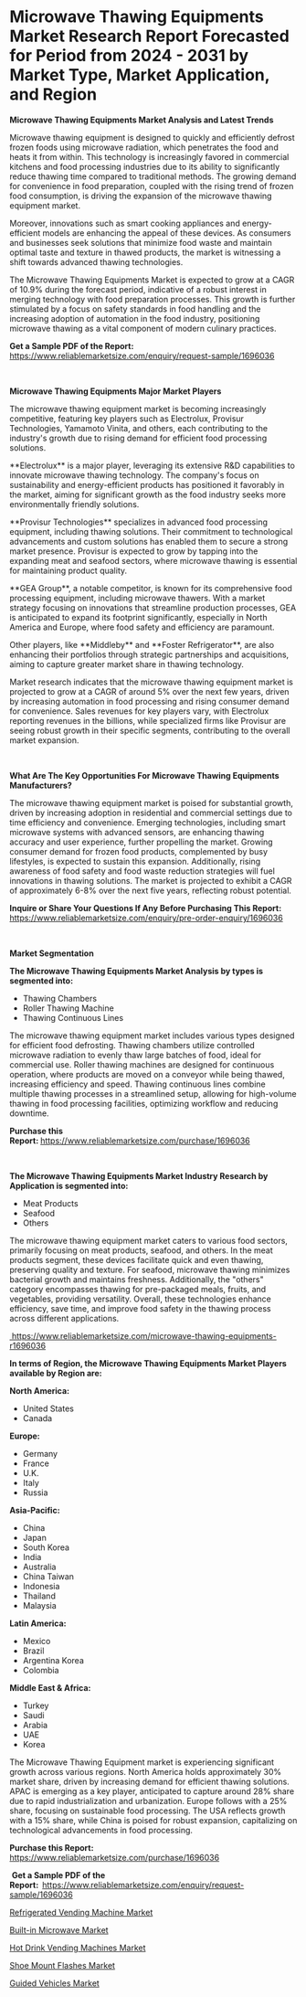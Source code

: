 <p><h1>Microwave Thawing Equipments Market Research Report Forecasted for Period from 2024 -  2031 by Market Type, Market Application, and Region</h1></p><p><strong>Microwave Thawing Equipments Market Analysis and Latest Trends</strong></p>
<p><p>Microwave thawing equipment is designed to quickly and efficiently defrost frozen foods using microwave radiation, which penetrates the food and heats it from within. This technology is increasingly favored in commercial kitchens and food processing industries due to its ability to significantly reduce thawing time compared to traditional methods. The growing demand for convenience in food preparation, coupled with the rising trend of frozen food consumption, is driving the expansion of the microwave thawing equipment market. </p><p>Moreover, innovations such as smart cooking appliances and energy-efficient models are enhancing the appeal of these devices. As consumers and businesses seek solutions that minimize food waste and maintain optimal taste and texture in thawed products, the market is witnessing a shift towards advanced thawing technologies. </p><p>The Microwave Thawing Equipments Market is expected to grow at a CAGR of 10.9% during the forecast period, indicative of a robust interest in merging technology with food preparation processes. This growth is further stimulated by a focus on safety standards in food handling and the increasing adoption of automation in the food industry, positioning microwave thawing as a vital component of modern culinary practices.</p></p>
<p><strong>Get a Sample PDF of the Report:&nbsp;</strong> <a href="https://www.reliablemarketsize.com/enquiry/request-sample/1696036?utm_campaign=1170&utm_medium=2&utm_source=Github&utm_content=ia&utm_term=19102024&utm_id=microwave-thawing-equipments">https://www.reliablemarketsize.com/enquiry/request-sample/1696036</a></p>
<p>&nbsp;</p>
<p><strong>Microwave Thawing Equipments Major Market Players</strong></p>
<p><p>The microwave thawing equipment market is becoming increasingly competitive, featuring key players such as Electrolux, Provisur Technologies, Yamamoto Vinita, and others, each contributing to the industry's growth due to rising demand for efficient food processing solutions.</p><p>**Electrolux** is a major player, leveraging its extensive R&D capabilities to innovate microwave thawing technology. The company's focus on sustainability and energy-efficient products has positioned it favorably in the market, aiming for significant growth as the food industry seeks more environmentally friendly solutions. </p><p>**Provisur Technologies** specializes in advanced food processing equipment, including thawing solutions. Their commitment to technological advancements and custom solutions has enabled them to secure a strong market presence. Provisur is expected to grow by tapping into the expanding meat and seafood sectors, where microwave thawing is essential for maintaining product quality.</p><p>**GEA Group**, a notable competitor, is known for its comprehensive food processing equipment, including microwave thawers. With a market strategy focusing on innovations that streamline production processes, GEA is anticipated to expand its footprint significantly, especially in North America and Europe, where food safety and efficiency are paramount.</p><p>Other players, like **Middleby** and **Foster Refrigerator**, are also enhancing their portfolios through strategic partnerships and acquisitions, aiming to capture greater market share in thawing technology.</p><p>Market research indicates that the microwave thawing equipment market is projected to grow at a CAGR of around 5% over the next few years, driven by increasing automation in food processing and rising consumer demand for convenience. Sales revenues for key players vary, with Electrolux reporting revenues in the billions, while specialized firms like Provisur are seeing robust growth in their specific segments, contributing to the overall market expansion.</p></p>
<p>&nbsp;</p>
<p><strong>What Are The Key Opportunities For Microwave Thawing Equipments Manufacturers?</strong></p>
<p><p>The microwave thawing equipment market is poised for substantial growth, driven by increasing adoption in residential and commercial settings due to time efficiency and convenience. Emerging technologies, including smart microwave systems with advanced sensors, are enhancing thawing accuracy and user experience, further propelling the market. Growing consumer demand for frozen food products, complemented by busy lifestyles, is expected to sustain this expansion. Additionally, rising awareness of food safety and food waste reduction strategies will fuel innovations in thawing solutions. The market is projected to exhibit a CAGR of approximately 6-8% over the next five years, reflecting robust potential.</p></p>
<p><strong>Inquire or Share Your Questions If Any Before Purchasing This Report:</strong> <a href="https://www.reliablemarketsize.com/enquiry/pre-order-enquiry/1696036?utm_campaign=1170&utm_medium=2&utm_source=Github&utm_content=ia&utm_term=19102024&utm_id=microwave-thawing-equipments">https://www.reliablemarketsize.com/enquiry/pre-order-enquiry/1696036</a></p>
<p>&nbsp;</p>
<p><strong>Market Segmentation</strong></p>
<p><strong>The Microwave Thawing Equipments Market Analysis by types is segmented into:</strong></p>
<p><ul><li>Thawing Chambers</li><li>Roller Thawing Machine</li><li>Thawing Continuous Lines</li></ul></p>
<p><p>The microwave thawing equipment market includes various types designed for efficient food defrosting. Thawing chambers utilize controlled microwave radiation to evenly thaw large batches of food, ideal for commercial use. Roller thawing machines are designed for continuous operation, where products are moved on a conveyor while being thawed, increasing efficiency and speed. Thawing continuous lines combine multiple thawing processes in a streamlined setup, allowing for high-volume thawing in food processing facilities, optimizing workflow and reducing downtime.</p></p>
<p><strong>Purchase this Report:&nbsp;</strong><a href="https://www.reliablemarketsize.com/purchase/1696036?utm_campaign=1170&utm_medium=2&utm_source=Github&utm_content=ia&utm_term=19102024&utm_id=microwave-thawing-equipments">https://www.reliablemarketsize.com/purchase/1696036</a></p>
<p>&nbsp;</p>
<p><strong>The Microwave Thawing Equipments Market Industry Research by Application is segmented into:</strong></p>
<p><ul><li>Meat Products</li><li>Seafood</li><li>Others</li></ul></p>
<p><p>The microwave thawing equipment market caters to various food sectors, primarily focusing on meat products, seafood, and others. In the meat products segment, these devices facilitate quick and even thawing, preserving quality and texture. For seafood, microwave thawing minimizes bacterial growth and maintains freshness. Additionally, the "others" category encompasses thawing for pre-packaged meals, fruits, and vegetables, providing versatility. Overall, these technologies enhance efficiency, save time, and improve food safety in the thawing process across different applications.</p></p>
<p><a href="https://www.reliablemarketsize.com/microwave-thawing-equipments-r1696036?utm_campaign=1170&utm_medium=2&utm_source=Github&utm_content=ia&utm_term=19102024&utm_id=microwave-thawing-equipments">&nbsp;https://www.reliablemarketsize.com/microwave-thawing-equipments-r1696036</a></p>
<p><strong>In terms of Region, the Microwave Thawing Equipments Market Players available by Region are:</strong></p>
<p>
    <p> <strong> North America: </strong>
        <ul>
            <li>United States</li>
            <li>Canada</li>
        </ul>
        </p> 
    <p> <strong> Europe: </strong>
        <ul>
            <li>Germany</li>
            <li>France</li>
            <li>U.K.</li>
            <li>Italy</li>
            <li>Russia</li>
        </ul>
        </p> 
    <p> <strong> Asia-Pacific: </strong>
        <ul>
            <li>China</li>
            <li>Japan</li>
            <li>South Korea</li>
            <li>India</li>
            <li>Australia</li>
            <li>China Taiwan</li>
            <li>Indonesia</li>
            <li>Thailand</li>
            <li>Malaysia</li>
        </ul>
        </p> 
    <p> <strong> Latin America: </strong>
        <ul>
            <li>Mexico</li>
            <li>Brazil</li>
            <li>Argentina Korea</li>
            <li>Colombia</li>
        </ul>
        </p> 
    <p> <strong> Middle East & Africa: </strong>
        <ul>
            <li>Turkey</li>
            <li>Saudi</li>
            <li>Arabia</li>
            <li>UAE</li>
            <li>Korea</li>
        </ul>
    </p>
    </p>
<p><p>The Microwave Thawing Equipment market is experiencing significant growth across various regions. North America holds approximately 30% market share, driven by increasing demand for efficient thawing solutions. APAC is emerging as a key player, anticipated to capture around 28% share due to rapid industrialization and urbanization. Europe follows with a 25% share, focusing on sustainable food processing. The USA reflects growth with a 15% share, while China is poised for robust expansion, capitalizing on technological advancements in food processing.</p></p>
<p><strong>Purchase this Report: </strong><a href="https://www.reliablemarketsize.com/purchase/1696036?utm_campaign=1170&utm_medium=2&utm_source=Github&utm_content=ia&utm_term=19102024&utm_id=microwave-thawing-equipments">https://www.reliablemarketsize.com/purchase/1696036</a></p>
<p>&nbsp;<strong>Get a Sample PDF of the Report:&nbsp;&nbsp;</strong><a href="https://www.reliablemarketsize.com/enquiry/request-sample/1696036?utm_campaign=1170&utm_medium=2&utm_source=Github&utm_content=ia&utm_term=19102024&utm_id=microwave-thawing-equipments">https://www.reliablemarketsize.com/enquiry/request-sample/1696036</a></p>
<p><strong></strong></p>
<p><p><a href="https://www.linkedin.com/pulse/booming-refrigerated-vending-machine-market-sector-analysis-ywjrf?utm_campaign=1170&utm_medium=2&utm_source=Github&utm_content=ia&utm_term=19102024&utm_id=microwave-thawing-equipments">Refrigerated Vending Machine Market</a></p><p><a href="https://github.com/sofayahoo2023/Market-Research-Report-List-6/blob/main/built-in-microwave-market.md?utm_campaign=1170&utm_medium=2&utm_source=Github&utm_content=ia&utm_term=19102024&utm_id=microwave-thawing-equipments">Built-in Microwave Market</a></p><p><a href="https://www.linkedin.com/pulse/hot-drink-vending-machines-market-global-trends-forecast-li6cf?utm_campaign=1170&utm_medium=2&utm_source=Github&utm_content=ia&utm_term=19102024&utm_id=microwave-thawing-equipments">Hot Drink Vending Machines Market</a></p><p><a href="https://issuu.com/reportprime-2/docs/shoe-mount-flashes-market-size-2030_3ccde0083b7cf5?utm_campaign=1170&utm_medium=2&utm_source=Github&utm_content=ia&utm_term=19102024&utm_id=microwave-thawing-equipments">Shoe Mount Flashes Market</a></p><p><a href="https://issuu.com/reportprime-2/docs/guided-vehicles-market-size-2030.pp_addca93dae1df7?utm_campaign=1170&utm_medium=2&utm_source=Github&utm_content=ia&utm_term=19102024&utm_id=microwave-thawing-equipments">Guided Vehicles Market</a></p></p>